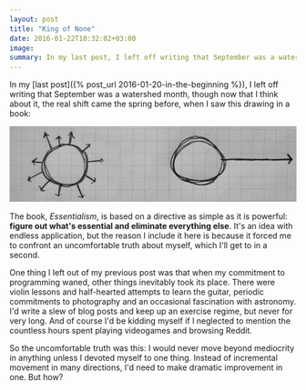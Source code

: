 ```yaml
---
layout: post
title: "King of None"
date: 2016-01-22T10:32:02+03:00
image: 
summary: In my last post, I left off writing that September was a watershed month, though now that I think about it, the real shift came the spring before, when I saw a simple drawing in a book.
---
```


In my [last post]({% post_url 2016-01-20-in-the-beginning %}), I left off writing that September was a watershed month, though now that I think about it, the real shift came the spring before, when I saw this drawing in a book:

![all directions, one direction](/images/DSCF3804-840px.JPG)

The book, *Essentialism*, is based on a directive as simple as it is powerful: **figure out what's essential and eliminate everything else**. It's an idea with endless application, but the reason I include it here is because it forced me to confront an uncomfortable truth about myself, which I'll get to in a second.

One thing I left out of my previous post was that when my commitment to programming waned, other things inevitably took its place. There were violin lessons and half-hearted attempts to learn the guitar, periodic commitments to photography and an occasional fascination with astronomy. I'd write a slew of blog posts and keep up an exercise regime, but never for very long. And of course I'd be kidding myself if I neglected to mention the countless hours spent playing videogames and browsing Reddit. 

So the uncomfortable truth was this: I would never move beyond mediocrity in anything unless I devoted myself to one thing. Instead of incremental movement in many directions, I'd need to make dramatic improvement in one. But how?